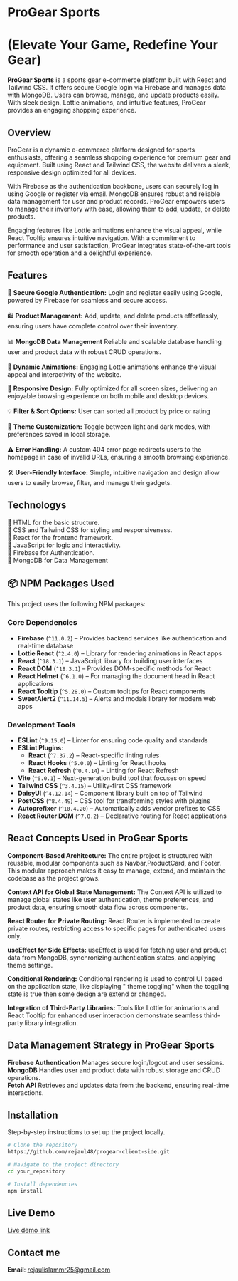 
# **ProGear Sports** 

# (Elevate Your Game, Redefine Your Gear)

**ProGear Sports** is a sports gear e-commerce platform built with React and Tailwind CSS. It offers secure Google login via Firebase and manages data with MongoDB. Users can browse, manage, and update products easily. With sleek design, Lottie animations, and intuitive features, ProGear provides an engaging shopping experience.

## Overview

ProGear is a dynamic e-commerce platform designed for sports enthusiasts, offering a seamless shopping experience for premium gear and equipment. Built using React and Tailwind CSS, the website delivers a sleek, responsive design optimized for all devices. <br> 

With Firebase as the authentication backbone, users can securely log in using Google or register via email. MongoDB ensures robust and reliable data management for user and product records. ProGear empowers users to manage their inventory with ease, allowing them to add, update, or delete products. <br>
 
Engaging features like Lottie animations enhance the visual appeal, while React Tooltip ensures intuitive navigation. With a commitment to performance and user satisfaction, ProGear integrates state-of-the-art tools for smooth operation and a delightful experience.<br>

## Features

🔐 **Secure Google Authentication:** Login and register easily using Google, powered by Firebase for seamless and secure access.<br>  
🛍️ **Product Management:** Add, update, and delete products effortlessly, ensuring users have complete control over their inventory.<br>  
📊 **MongoDB Data Management** Reliable and scalable database handling user and product data with robust CRUD operations.<br>  
🎨 **Dynamic Animations:** Engaging Lottie animations enhance the visual appeal and interactivity of the website. <br>

📱 **Responsive Design:** Fully optimized for all screen sizes, delivering an enjoyable browsing experience on both mobile and desktop devices.<br>   
💡 **Filter & Sort Options:** User can sorted all product by price or rating<br>  
🔄 **Theme Customization:** Toggle between light and dark modes, with preferences saved in local storage.<br>  
⚠️ **Error Handling:** A custom 404 error page redirects users to the homepage in case of invalid URLs, ensuring a smooth browsing experience.<br>  
🛠️ **User-Friendly Interface:** Simple, intuitive navigation and design allow users to easily browse, filter, and manage their gadgets.<br>


## Technologys
🔵 HTML for the basic structure. <br>
🔵 CSS and Tailwind CSS for styling and responsiveness. <br>
🔵 React for the frontend framework. <br>
🔵 JavaScript for logic and interactivity. <br>
🔵 Firebase for Authentication. <br>
🔵 MongoDB for Data Management <br>

## 📦 NPM Packages Used

This project uses the following NPM packages:

### **Core Dependencies**
- **Firebase** (`^11.0.2`) – Provides backend services like authentication and real-time database  
- **Lottie React** (`^2.4.0`) – Library for rendering animations in React apps  
- **React** (`^18.3.1`) – JavaScript library for building user interfaces  
- **React DOM** (`^18.3.1`) – Provides DOM-specific methods for React  
- **React Helmet** (`^6.1.0`) – For managing the document head in React applications  
- **React Tooltip** (`^5.28.0`) – Custom tooltips for React components  
- **SweetAlert2** (`^11.14.5`) – Alerts and modals library for modern web apps  

### **Development Tools**
- **ESLint** (`^9.15.0`) – Linter for ensuring code quality and standards  
- **ESLint Plugins**:
  - **React** (`^7.37.2`) – React-specific linting rules  
  - **React Hooks** (`^5.0.0`) – Linting for React hooks  
  - **React Refresh** (`^0.4.14`) – Linting for React Refresh  
- **Vite** (`^6.0.1`) – Next-generation build tool that focuses on speed  
- **Tailwind CSS** (`^3.4.15`) – Utility-first CSS framework  
- **DaisyUI** (`^4.12.14`) – Component library built on top of Tailwind  
- **PostCSS** (`^8.4.49`) – CSS tool for transforming styles with plugins  
- **Autoprefixer** (`^10.4.20`) – Automatically adds vendor prefixes to CSS  
- **React Router DOM** (`^7.0.2`) – Declarative routing for React applications  


## React Concepts Used in ProGear Sports

**Component-Based Architecture:** The entire project is structured with reusable, modular components such as Navbar,ProductCard, and Footer. This modular approach makes it easy to manage, extend, and maintain the codebase as the project grows.<br>

**Context API for Global State Management:** The Context API is utilized to manage global states like user authentication, theme preferences, and product data, ensuring smooth data flow across components.<br>

**React Router for Private Routing:** React Router is implemented to create private routes, restricting access to specific pages for authenticated users only.<br>

**useEffect for Side Effects:** useEffect is used for fetching user and product data from MongoDB, synchronizing authentication states, and applying theme settings.<br>

**Conditional Rendering:** Conditional rendering is used to control UI based on the application state, like displaying " theme toggling" when the toggling state is true then some design are extend or changed.<br>

**Integration of Third-Party Libraries:** Tools like Lottie for animations and React Tooltip for enhanced user interaction demonstrate seamless third-party library integration.<br>


## Data Management Strategy in ProGear Sports

**Firebase Authentication** Manages secure login/logout and user sessions.<br>
**MongoDB**  Handles user and product data with robust storage and CRUD operations.<br>
**Fetch API**  Retrieves and updates data from the backend, ensuring real-time interactions.<br>

## Installation

Step-by-step instructions to set up the project locally.

```bash
# Clone the repository
https://github.com/rejaul48/progear-client-side.git

# Navigate to the project directory
cd your_repository

# Install dependencies
npm install

```
## Live Demo
[Live demo link](https://progearsports-48.web.app)


## Contact me
**Email**: [rejaulislammr25@gmail.com](mailto:rejaulislammr25@gmail.com)



